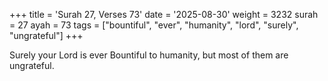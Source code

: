 +++
title = 'Surah 27, Verses 73'
date = '2025-08-30'
weight = 3232
surah = 27
ayah = 73
tags = ["bountiful", "ever", "humanity", "lord", "surely", "ungrateful"]
+++

Surely your Lord is ever Bountiful to humanity, but most of them are ungrateful.